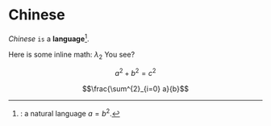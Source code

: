# Chinese

_Chinese_ `is` a **language**[^1].

Here is some inline math: $\lambda_2$ You see?

$$a^2 + b^2 = c^2$$

$$\frac{\sum^{2}_{i=0} a}{b}$$

[^1]: : a natural language $a = b^2$.